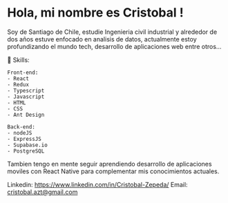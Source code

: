 # Hola, mi nombre es Cristobal !
Soy de Santiago de Chile, estudie Ingenieria civil industrial y alrededor de dos años estuve enfocado en analisis de datos, actualmente estoy profundizando el mundo tech, desarrollo de aplicaciones web entre otros...

🙌 Skills:

``` 
Front-end:
- React
- Redux
- Typescript
- Javascript  
- HTML
- CSS
- Ant Design

Back-end:
- nodeJS
- ExpressJS
- Supabase.io
- PostgreSQL

```
Tambien tengo en mente seguir aprendiendo desarrollo de aplicaciones moviles con React Native para complementar mis conocimientos actuales.

Linkedin: https://www.linkedin.com/in/Cristobal-Zepeda/
Email: cristobal.azt@gmail.com
